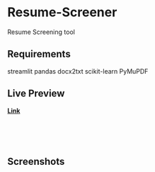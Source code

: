 # Resume-Screener
Resume Screening tool

## Requirements 
streamlit
pandas
docx2txt
scikit-learn
PyMuPDF

## Live Preview 
<a href="/"><b>Link<b></a>

<br><br><br>
## Screenshots

